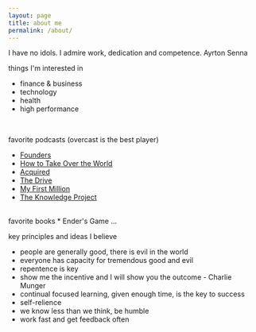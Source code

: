 ```yaml
---
layout: page
title: about me
permalink: /about/
---
```


I have no idols. I admire work, dedication and competence. 
Ayrton Senna
<br/>

things I'm interested in
* finance & business
* technology
* health
* high performance
<br/>

favorite podcasts (overcast is the best player)
* [Founders](https://overcast.fm/itunes1141877104/founders)
* [How to Take Over the World](https://overcast.fm/itunes1333158713/how-to-take-over-the-world)
* [Acquired](https://overcast.fm/itunes1050462261/acquired)
* [The Drive](https://overcast.fm/itunes1400828889/the-peter-attia-drive)
* [My First Million](https://overcast.fm/itunes1469759170/my-first-million)
* [The Knowledge Project](https://overcast.fm/itunes990149481/the-knowledge-project-with-shane-parrish)
<br/>
favorite books
* Ender's Game
...
<br/>

key principles and ideas I believe
* people are generally good, there is evil in the world 
* everyone has capacity for tremendous good and evil
* repentence is key
* show me the incentive and I will show you the outcome - Charlie Munger
* continual focused learning, given enough time, is the key to success
* self-relience 
* we know less than we think, be humble
* work fast and get feedback often



